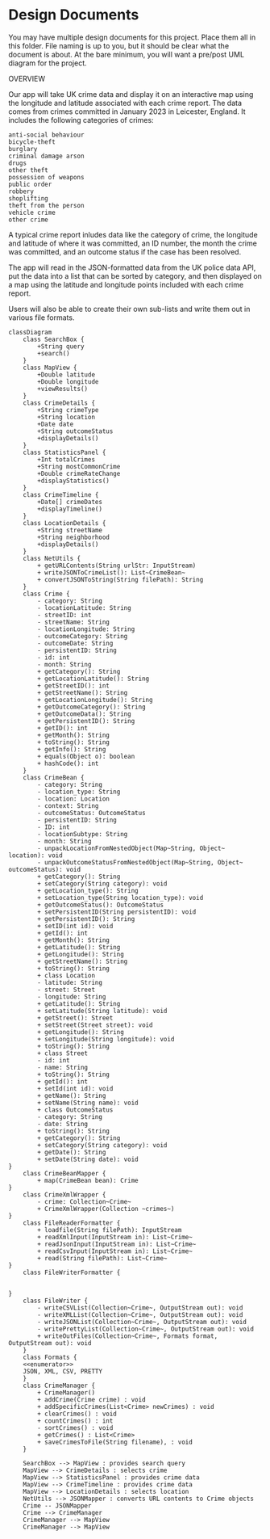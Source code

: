 # Design Documents

You may have multiple design documents for this project. Place them all in this folder. File naming is up to you, but it should be clear what the document is about. At the bare minimum, you will want a pre/post UML diagram for the project. 

OVERVIEW

Our app will take UK crime data and display it on an interactive map using the longitude and latitude associated with each crime report. The data comes from crimes committed in January 2023 in Leicester, England. It includes the following categories of crimes: 

    anti-social behaviour
    bicycle-theft
    burglary
    criminal damage arson
    drugs
    other theft
    possession of weapons
    public order
    robbery
    shoplifting
    theft from the person
    vehicle crime
    other crime

A typical crime report inludes data like the category of crime, the longitude and latitude of where it was committed, an ID number, the month the crime was committed, and an outcome status if the case has been resolved. 

The app will read in the JSON-formatted data from the UK police data API, put the data into a list that can be sorted by category, and then displayed on a map using the latitude and longitude points included with each crime report. 

Users will also be able to create their own sub-lists and write them out in various file formats. 

```mermaid
classDiagram
    class SearchBox {
        +String query
        +search()
    }
    class MapView {
        +Double latitude
        +Double longitude
        +viewResults()
    }
    class CrimeDetails {
        +String crimeType
        +String location
        +Date date
        +String outcomeStatus
        +displayDetails()
    }
    class StatisticsPanel {
        +Int totalCrimes
        +String mostCommonCrime
        +Double crimeRateChange
        +displayStatistics()
    }
    class CrimeTimeline {
        +Date[] crimeDates
        +displayTimeline()
    }
    class LocationDetails {
        +String streetName
        +String neighborhood
        +displayDetails()
    }
    class NetUtils {
        + getURLContents(String urlStr: InputStream)
        + writeJSONToCrimeList(): List~CrimeBean~
        + convertJSONToString(String filePath): String
    }
    class Crime {
        - category: String
        - locationLatitude: String
        - streetID: int
        - streetName: String
        - locationLongitude: String
        - outcomeCategory: String
        - outcomeDate: String
        - persistentID: String
        - id: int
        - month: String
        + getCategory(): String
        + getLocationLatitude(): String
        + getStreetID(): int
        + getStreetName(): String
        + getLocationLongitude(): String
        + getOutcomeCategory(): String
        + getOutcomeData(): String
        + getPersistentID(): String
        + getID(): int
        + getMonth(): String
        + toString(): String
        + getInfo(): String
        + equals(Object o): boolean
        + hashCode(): int
    }
    class CrimeBean {
        - category: String
        - location_type: String
        - location: Location
        - context: String
        - outcomeStatus: OutcomeStatus
        - persistentID: String
        - ID: int
        - locationSubtype: String
        - month: String
        - unpackLocationFromNestedObject(Map~String, Object~ location): void
        - unpackOutcomeStatusFromNestedObject(Map~String, Object~ outcomeStatus): void
        + getCategory(): String
        + setCategory(String category): void
        + getLocation_type(): String
        + setLocation_type(String location_type): void
        + getOutcomeStatus(): OutcomeStatus
        + setPersistentID(String persistentID): void
        + getPersistentID(): String
        + setID(int id): void
        + getId(): int
        + getMonth(): String
        + getLatitude(): String
        + getLongitude(): String
        + getStreetName(): String
        + toString(): String
        + class Location 
        - latitude: String
        - street: Street
        - longitude: String
        + getLatitude(): String
        + setLatitude(String latitude): void
        + getStreet(): Street
        + setStreet(Street street): void
        + getLongitude(): String
        + setLongitude(String longitude): void
        + toString(): String
        + class Street 
        - id: int
        - name: String
        + toString(): String
        + getId(): int
        + setId(int id): void
        + getName(): String
        + setName(String name): void
        + class OutcomeStatus 
        - category: String
        - date: String
        + toString(): String
        + getCategory(): String
        + setCategory(String category): void
        + getDate(): String
        + setDate(String date): void
}
    class CrimeBeanMapper {
        + map(CrimeBean bean): Crime
}
    class CrimeXmlWrapper {
        - crime: Collection~Crime~
        + CrimeXmlWrapper(Collection ~crimes~)
}
    class FileReaderFormatter {
        + loadfile(String filePath): InputStream
        + readXmlInput(InputStream in): List~Crime~
        + readJsonInput(InputStream in): List~Crime~
        + readCsvInput(InputStream in): List~Crime~
        + read(String filePath): List~Crime~
}
    class FileWriterFormatter {
        

}
    class FileWriter {
        - writeCSVList(Collection~Crime~, OutputStream out): void
        - writeXMLList(Collection~Crime~, OutputStream out): void
        - writeJSONList(Collection~Crime~, OutputStream out): void
        - writePrettyList(Collection~Crime~, OutputStream out): void
        + writeOutFiles(Collection~Crime~, Formats format, OutputStream out): void
    }
    class Formats {
    <<enumerator>>
    JSON, XML, CSV, PRETTY
    }
    class CrimeManager {
        + CrimeManager()
        + addCrime(Crime crime) : void
        + addSpecificCrimes(List<Crime> newCrimes) : void
        + clearCrimes() : void
        + countCrimes() : int
        - sortCrimes() : void
        + getCrimes() : List<Crime>
        + saveCrimesToFile(String filename), : void
    }
    
    SearchBox --> MapView : provides search query
    MapView --> CrimeDetails : selects crime
    MapView --> StatisticsPanel : provides crime data
    MapView --> CrimeTimeline : provides crime data
    MapView --> LocationDetails : selects location
    NetUtils --> JSONMapper : converts URL contents to Crime objects
    Crime -- JSONMapper
    Crime --> CrimeManager
    CrimeManager --> MapView
    CrimeManager --> MapView

```
